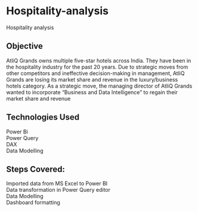 # Hospitality-analysis
Hospitality analysis
## Objective
AtliQ Grands owns multiple five-star hotels across India. They have been in the hospitality industry for the past 20 years. Due to strategic moves from other competitors and ineffective decision-making in management, AtliQ Grands are losing its market share and revenue in the luxury/business hotels category. As a strategic move, the managing director of AtliQ Grands wanted to incorporate “Business and Data Intelligence” to regain their market share and revenue
## Technologies Used
Power Bi<br>
Power Query<br>
DAX<br>
Data Modelling<br>
## Steps Covered:
Imported data from MS Excel to Power BI<br>
Data transformation in Power Query editor<br>
Data Modelling<br>
Dashboard formatting
